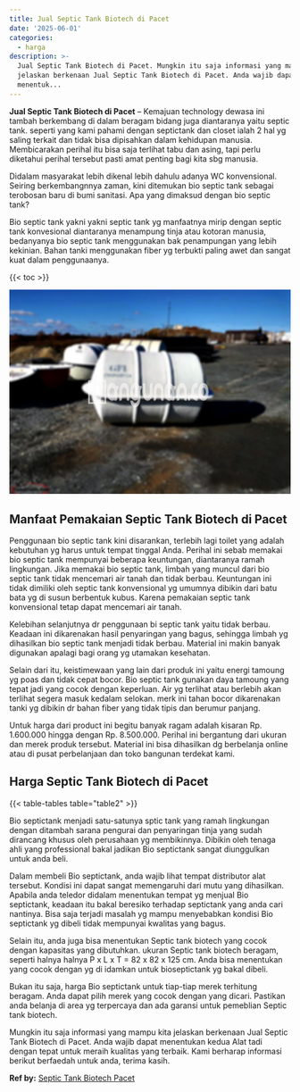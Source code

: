 ```yaml
---
title: Jual Septic Tank Biotech di Pacet
date: '2025-06-01'
categories:
  - harga
description: >-
  Jual Septic Tank Biotech di Pacet. Mungkin itu saja informasi yang mampu kita
  jelaskan berkenaan Jual Septic Tank Biotech di Pacet. Anda wajib dapat
  menentuk...
---
```


**Jual Septic Tank Biotech di Pacet** – Kemajuan technology dewasa ini tambah berkembang di dalam beragam bidang juga diantaranya yaitu septic tank. seperti yang kami pahami dengan septictank dan closet ialah 2 hal yg saling terkait dan tidak bisa dipisahkan dalam kehidupan manusia. Membicarakan perihal itu bisa saja terlihat tabu dan asing, tapi perlu diketahui perihal tersebut pasti amat penting bagi kita sbg manusia.

Didalam masyarakat lebih dikenal lebih dahulu adanya WC konvensional. Seiring berkembangnnya zaman, kini ditemukan bio septic tank sebagai terobosan baru di bumi sanitasi. Apa yang dimaksud dengan bio septic tank?

Bio septic tank yakni yakni septic tank yg manfaatnya mirip dengan septic tank konvesional diantaranya menampung tinja atau kotoran manusia, bedanyanya bio septic tank menggunakan bak penampungan yang lebih kekinian. Bahan tanki menggunakan fiber yg terbukti paling awet dan sangat kuat dalam penggunaanya.

{{< toc >}}

![Jual Septic Tank Biotech di Pacet](/images/jual-bio-septictank-06.png)

## Manfaat Pemakaian Septic Tank Biotech di Pacet

Penggunaan bio septic tank kini disarankan, terlebih lagi toilet yang adalah kebutuhan yg harus untuk tempat tinggal Anda. Perihal ini sebab memakai bio septic tank mempunyai beberapa keuntungan, diantaranya ramah lingkungan. Jika memakai bio septic tank, limbah yang muncul dari bio septic tank tidak mencemari air tanah dan tidak berbau. Keuntungan ini tidak dimiliki oleh septic tank konvensional yg umumnya dibikin dari batu bata yg di susun berbentuk kubus. Karena pemakaian septic tank konvensional tetap dapat mencemari air tanah.

Kelebihan selanjutnya dr penggunaan bi septic tank yaitu tidak berbau. Keadaan ini dikarenakan hasil penyaringan yang bagus, sehingga limbah yg dihasilkan bio septic tank menjadi tidak berbau. Material ini makin banyak digunakan apalagi bagi orang yg utamakan kesehatan.

Selain dari itu, keistimewaan yang lain dari produk ini yaitu energi tamoung yg poas dan tidak cepat bocor. Bio septic tank gunakan daya tamoung yang tepat jadi yang cocok dengan keperluan. Air yg terlihat atau berlebih akan terlihat segera masuk kedalam selokan. merk ini tahan bocor dikarenakan tanki yg dibikin dr bahan fiber yang tidak tipis dan berumur panjang.

Untuk harga dari product ini begitu banyak ragam adalah kisaran Rp. 1.600.000 hingga dengan Rp. 8.500.000. Perihal ini bergantung dari ukuran dan merek produk tersebut. Material ini bisa dihasilkan dg berbelanja online atau di pusat perbelanjaan dan toko bangunan terdekat kami.

## Harga Septic Tank Biotech di Pacet

{{< table-tables table="table2" >}}

Bio septictank menjadi satu-satunya sptic tank yang ramah lingkungan dengan ditambah sarana pengurai dan penyaringan tinja yang sudah dirancang khusus oleh perusahaan yg membikinnya. Dibikin oleh tenaga ahli yang professional bakal jadikan Bio septictank sangat diunggulkan untuk anda beli.

Dalam membeli Bio septictank, anda wajib lihat tempat distributor alat tersebut. Kondisi ini dapat sangat memengaruhi dari mutu yang dihasilkan. Apabila anda teledor didalam menentukan tempat yg menjual Bio septictank, keadaan itu bakal beresiko terhadap septictank yang anda cari nantinya. Bisa saja terjadi masalah yg mampu menyebabkan kondisi Bio septictank yg dibeli tidak mempunyai kwalitas yang bagus.

Selain itu, anda juga bisa menentukan Septic tank biotech yang cocok dengan kapasitas yang dibutuhkan. ukuran Septic tank biotech beragam, seperti halnya halnya P x L x T = 82 x 82 x 125 cm. Anda bisa menentukan yang cocok dengan yg di idamkan untuk bioseptictank yg bakal dibeli.

Bukan itu saja, harga Bio septictank untuk tiap-tiap merek terhitung beragam. Anda dapat pilih merek yang cocok dengan yang dicari. Pastikan anda belanja di area yg terpercaya dan ada garansi untuk pemeblian Septic tank biotech.

Mungkin itu saja informasi yang mampu kita jelaskan berkenaan Jual Septic Tank Biotech di Pacet. Anda wajib dapat menentukan kedua Alat tadi dengan tepat untuk meraih kualitas yang terbaik. Kami berharap informasi berikut berfaedah untuk anda, terima kasih.

**Ref by:** [Septic Tank Biotech Pacet](https://id.wikipedia.org/wiki/Septic)
